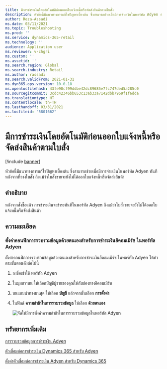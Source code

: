 ```yaml
---
title: มีการชำระเงินโดยอัตโนมัติก่อนออกใบแจ้งหนี้หรือจัดส่งสินค้าตามใบสั่ง
description: หัวข้อนี้มีแนวทางการแก้ไขปัญหาเบื้องต้น ซึ่งสามารถช่วยเมื่อมีการจ่ายเงินในพอร์ทัล Adyen ทันทีหลังจากที่วางใบสั่ง ถึงแม้ว่าใบสั่งขายจะยังไม่ได้ออกใบแจ้งหนี้หรือจัดส่งสินค้า
author: Reza-Assadi
ms.date: 03/11/2021
ms.topic: Troubleshooting
ms.prod: ''
ms.service: dynamics-365-retail
ms.technology: ''
audience: Application user
ms.reviewer: v-chgri
ms.custom: ''
ms.assetid: ''
ms.search.region: Global
ms.search.industry: Retail
ms.author: rassadi
ms.search.validFrom: 2021-01-31
ms.dyn365.ops.version: 10.0.18
ms.openlocfilehash: 43fe90cf99ddbe42dc89685e7fc747ded5a285c0
ms.sourcegitcommit: 3cdc42346bb653c13ab33a7142dbb7969f1f6dda
ms.translationtype: HT
ms.contentlocale: th-TH
ms.lasthandoff: 03/31/2021
ms.locfileid: "5801662"
---
```

# <a name="payments-are-automatically-settled-before-orders-are-invoiced-or-shipped"></a>มีการชำระเงินโดยอัตโนมัติก่อนออกใบแจ้งหนี้หรือจัดส่งสินค้าตามใบสั่ง

[!include [banner](../../includes/banner.md)]

หัวข้อนี้มีแนวทางการแก้ไขปัญหาเบื้องต้น ซึ่งสามารถช่วยเมื่อมีการจ่ายเงินในพอร์ทัล Adyen ทันทีหลังจากที่วางใบสั่ง ถึงแม้ว่าใบสั่งขายจะยังไม่ได้ออกใบแจ้งหนี้หรือจัดส่งสินค้า

## <a name="description"></a>คำอธิบาย

หลังจากสั่งซื้อแล้ว การชำระเงินจะชำระทันทีในพอร์ทัล Adyen ถึงแม้ว่าใบสั่งขายจะยังไม่ได้ออกใบแจ้งหนี้หรือจัดส่งสินค้า

## <a name="resolution"></a>ความละเอียด

### <a name="configure-manual-capture-for-e-commerce-payments-in-the-adyen-portal"></a>ตั้งค่าคอนฟิกการรวบรวมข้อมูลด้วยตนเองสำหรับการชำระเงินอีคอมเมิร์ซ ในพอร์ทัล Adyen

ตั้งค่าคอนฟิกการรวบรวมข้อมูลด้วยตนเองสำหรับการชำระเงินอีคอมเมิร์ซ ในพอร์ทัล Adyen ให้ทำตามขั้นตอนดังต่อไปนี้

1. ลงชื่อเข้าใช้ พอร์ทัล Adyen
1. ในมุมขวาบน ให้เลือกบัญชีผู้ขายของคุณให้กับช่องทางอีคอมเมิร์ซ
1. บนแถบนำทางบนสุด ให้เลือก **บัญชี** แล้วจากนั้นเลือก **การตั้งค่า**
1. ในฟิลด์ **ความล่าช้าในการรวบรวมข้อมูล** ให้เลือก **ด้วยตนเอง**

    ![จัดให้มีการตั้งค่าความล่าช้าในการรวบรวมข้อมูลในพอร์ทัล Adyen](media/adyen-capture-delay.jpg)

## <a name="additional-resources"></a>ทรัพยากรเพิ่มเติม

[การรวบรวมข้อมูลการชำระเงิน Adyen](https://docs.adyen.com/point-of-sale/capturing-payments)

[ตัวเชื่อมต่อการชำระเงิน Dynamics 365 สำหรับ Adyen](../dev-itpro/adyen-connector.md)

[ตั้งค่าตัวเชื่อมต่อการชำระเงิน Adyen สำหรับ Dynamics 365](https://docs.adyen.com/plugins/microsoft-dynamics)
